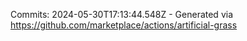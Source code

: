 Commits: 2024-05-30T17:13:44.548Z - Generated via https://github.com/marketplace/actions/artificial-grass
<br>
